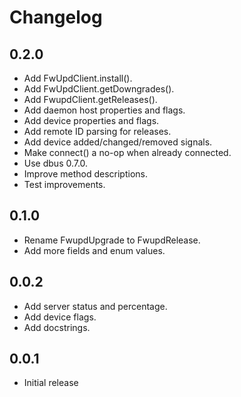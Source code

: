 # Changelog

## 0.2.0

* Add FwUpdClient.install().
* Add FwUpdClient.getDowngrades().
* Add FwupdClient.getReleases().
* Add daemon host properties and flags.
* Add device properties and flags.
* Add remote ID parsing for releases.
* Add device added/changed/removed signals.
* Make connect() a no-op when already connected.
* Use dbus 0.7.0.
* Improve method descriptions.
* Test improvements.

## 0.1.0

* Rename FwupdUpgrade to FwupdRelease.
* Add more fields and enum values.

## 0.0.2

* Add server status and percentage.
* Add device flags.
* Add docstrings.

## 0.0.1

* Initial release
